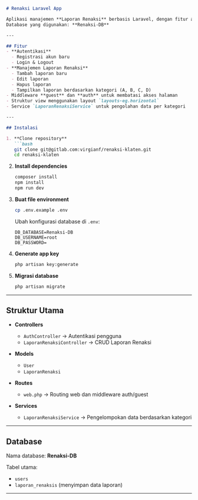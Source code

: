 
````markdown
# Renaksi Laravel App

Aplikasi manajemen **Laporan Renaksi** berbasis Laravel, dengan fitur autentikasi pengguna (register, login, logout) dan CRUD laporan.  
Database yang digunakan: **Renaksi-DB**

---

## Fitur
- **Autentikasi**
  - Registrasi akun baru
  - Login & Logout
- **Manajemen Laporan Renaksi**
  - Tambah laporan baru
  - Edit laporan
  - Hapus laporan
  - Tampilkan laporan berdasarkan kategori (A, B, C, D)
- Middleware **guest** dan **auth** untuk membatasi akses halaman
- Struktur view menggunakan layout `layouts-eg.horizontal`
- Service `LaporanRenaksiService` untuk pengolahan data per kategori

---

## Instalasi

1. **Clone repository**
   ```bash
   git clone git@gitlab.com:virgianf/renaksi-klaten.git
   cd renaksi-klaten
````

2. **Install dependencies**

   ```bash
   composer install
   npm install
   npm run dev
   ```

3. **Buat file environment**

   ```bash
   cp .env.example .env
   ```

   Ubah konfigurasi database di `.env`:

   ```env
   DB_DATABASE=Renaksi-DB
   DB_USERNAME=root
   DB_PASSWORD=
   ```

4. **Generate app key**

   ```bash
   php artisan key:generate
   ```

5. **Migrasi database**

   ```bash
   php artisan migrate
   ```

---

## Struktur Utama

* **Controllers**

  * `AuthController` → Autentikasi pengguna
  * `LaporanRenaksiController` → CRUD Laporan Renaksi
* **Models**

  * `User`
  * `LaporanRenaksi`
* **Routes**

  * `web.php` → Routing web dan middleware auth/guest
* **Services**

  * `LaporanRenaksiService` → Pengelompokan data berdasarkan kategori

---

## Database

Nama database: **Renaksi-DB**

Tabel utama:

* `users`
* `laporan_renaksis` (menyimpan data laporan)

---

